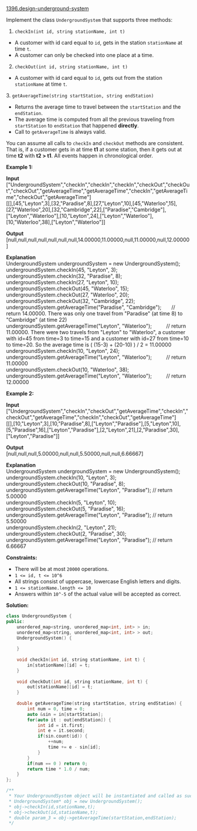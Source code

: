 [1396.design-underground-system](https://leetcode.com/problems/design-underground-system/)  

Implement the class `UndergroundSystem` that supports three methods:

1. `checkIn(int id, string stationName, int t)`

*   A customer with id card equal to `id`, gets in the station `stationName` at time `t`.
*   A customer can only be checked into one place at a time.

2. `checkOut(int id, string stationName, int t)`

*   A customer with id card equal to `id`, gets out from the station `stationName` at time `t`.

3. `getAverageTime(string startStation, string endStation)` 

*   Returns the average time to travel between the `startStation` and the `endStation`.
*   The average time is computed from all the previous traveling from `startStation` to `endStation` that happened **directly**.
*   Call to `getAverageTime` is always valid.

You can assume all calls to `checkIn` and `checkOut` methods are consistent. That is, if a customer gets in at time **t1** at some station, then it gets out at time **t2** with **t2 > t1**. All events happen in chronological order.

**Example 1:**

  
**Input**  
\["UndergroundSystem","checkIn","checkIn","checkIn","checkOut","checkOut","checkOut","getAverageTime","getAverageTime","checkIn","getAverageTime","checkOut","getAverageTime"\]  
\[\[\],\[45,"Leyton",3\],\[32,"Paradise",8\],\[27,"Leyton",10\],\[45,"Waterloo",15\],\[27,"Waterloo",20\],\[32,"Cambridge",22\],\["Paradise","Cambridge"\],\["Leyton","Waterloo"\],\[10,"Leyton",24\],\["Leyton","Waterloo"\],\[10,"Waterloo",38\],\["Leyton","Waterloo"\]\]  
  
**Output**  
\[null,null,null,null,null,null,null,14.00000,11.00000,null,11.00000,null,12.00000\]  
  
**Explanation**  
UndergroundSystem undergroundSystem = new UndergroundSystem();  
undergroundSystem.checkIn(45, "Leyton", 3);  
undergroundSystem.checkIn(32, "Paradise", 8);  
undergroundSystem.checkIn(27, "Leyton", 10);  
undergroundSystem.checkOut(45, "Waterloo", 15);  
undergroundSystem.checkOut(27, "Waterloo", 20);  
undergroundSystem.checkOut(32, "Cambridge", 22);  
undergroundSystem.getAverageTime("Paradise", "Cambridge");       // return 14.00000. There was only one travel from "Paradise" (at time 8) to "Cambridge" (at time 22)  
undergroundSystem.getAverageTime("Leyton", "Waterloo");          // return 11.00000. There were two travels from "Leyton" to "Waterloo", a customer with id=45 from time=3 to time=15 and a customer with id=27 from time=10 to time=20. So the average time is ( (15-3) + (20-10) ) / 2 = 11.00000  
undergroundSystem.checkIn(10, "Leyton", 24);  
undergroundSystem.getAverageTime("Leyton", "Waterloo");          // return 11.00000  
undergroundSystem.checkOut(10, "Waterloo", 38);  
undergroundSystem.getAverageTime("Leyton", "Waterloo");          // return 12.00000  

**Example 2:**

  
**Input**  
\["UndergroundSystem","checkIn","checkOut","getAverageTime","checkIn","checkOut","getAverageTime","checkIn","checkOut","getAverageTime"\]  
\[\[\],\[10,"Leyton",3\],\[10,"Paradise",8\],\["Leyton","Paradise"\],\[5,"Leyton",10\],\[5,"Paradise",16\],\["Leyton","Paradise"\],\[2,"Leyton",21\],\[2,"Paradise",30\],\["Leyton","Paradise"\]\]  
  
**Output**  
\[null,null,null,5.00000,null,null,5.50000,null,null,6.66667\]  
  
**Explanation**  
UndergroundSystem undergroundSystem = new UndergroundSystem();  
undergroundSystem.checkIn(10, "Leyton", 3);  
undergroundSystem.checkOut(10, "Paradise", 8);  
undergroundSystem.getAverageTime("Leyton", "Paradise"); // return 5.00000  
undergroundSystem.checkIn(5, "Leyton", 10);  
undergroundSystem.checkOut(5, "Paradise", 16);  
undergroundSystem.getAverageTime("Leyton", "Paradise"); // return 5.50000  
undergroundSystem.checkIn(2, "Leyton", 21);  
undergroundSystem.checkOut(2, "Paradise", 30);  
undergroundSystem.getAverageTime("Leyton", "Paradise"); // return 6.66667  

**Constraints:**

*   There will be at most `20000` operations.
*   `1 <= id, t <= 10^6`
*   All strings consist of uppercase, lowercase English letters and digits.
*   `1 <= stationName.length <= 10`
*   Answers within `10^-5` of the actual value will be accepted as correct.  



**Solution:**  

```cpp
class UndergroundSystem {
public:
    unordered_map<string, unordered_map<int, int> > in;
    unordered_map<string, unordered_map<int, int> > out;
    UndergroundSystem() {
        
    }
    
    void checkIn(int id, string stationName, int t) {
        in[stationName][id] = t;
    }
    
    void checkOut(int id, string stationName, int t) {
        out[stationName][id] = t;
    }
    
    double getAverageTime(string startStation, string endStation) {
        int num = 0, time = 0;
        auto &sin = in[startStation];
        for(auto it : out[endStation]) {
            int id = it.first;
            int e = it.second;
            if(sin.count(id)) {
                ++num;
                time += e - sin[id];
            }
        }
        if(num == 0 ) return 0;
        return time * 1.0 / num;
    }
};

/**
 * Your UndergroundSystem object will be instantiated and called as such:
 * UndergroundSystem* obj = new UndergroundSystem();
 * obj->checkIn(id,stationName,t);
 * obj->checkOut(id,stationName,t);
 * double param_3 = obj->getAverageTime(startStation,endStation);
 */
```
      